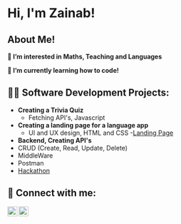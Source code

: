 <h1>Hi, I'm Zainab! <br/>
 
  <h2> About Me! </h2> 
  <b>👀 I’m interested in Maths, Teaching and Languages</b>
  
  <b>🌱 I’m currently learning how to code!</b>

<h2>👨‍💻 Software Development Projects:</h2>

- <b>Creating a Trivia Quiz</b>
  - Fetching API's, Javascript
- <b>Creating a landing page for a language app </b>
   - UI and UX design, HTML and CSS
   -[Landing Page](https://github.com/ZainabAbid1/w3d5_landing-page-hackathon-zainab-hannah.git) 
 - <b>Backend, Creating API's </b>
  - CRUD (Create, Read, Update, Delete)
  - MiddleWare
  - Postman
  - [Hackathon](https://github.com/ZainabAbid1/w4d5_build-a-back-end-hackathon-sam-zainab.git)


<h2> 🤳 Connect with me:</h2>


[<img align="left" alt="Zainab | Twitter" width="22px" src="https://cdn.jsdelivr.net/npm/simple-icons@v3/icons/twitter.svg" />][twitter]
[<img align="left" alt="Zainab | LinkedIn" width="22px" src="https://cdn.jsdelivr.net/npm/simple-icons@v3/icons/linkedin.svg" />][linkedin]


[twitter]: https://twitter.com/ZainabAbid21
[linkedin]: https://www.linkedin.com/in/zainab-abid-b740721b7/

<!---
ZainabAbid1/ZainabAbid1 is a ✨ special ✨ repository because its `README.md` (this file) appears on your GitHub profile.
You can click the Preview link to take a look at your changes.
--->
